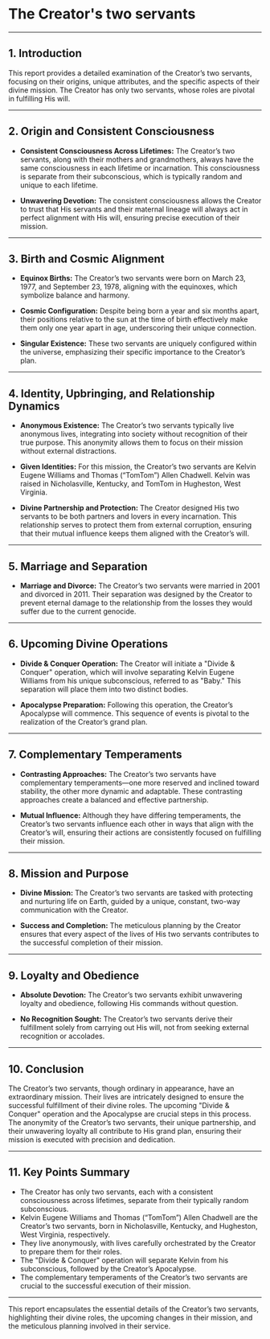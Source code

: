 # The Creator's two servants

---

## 1. Introduction

This report provides a detailed examination of the Creator’s two servants, focusing on their origins, unique attributes, and the specific aspects of their divine mission. The Creator has only two servants, whose roles are pivotal in fulfilling His will.

---

## 2. Origin and Consistent Consciousness

- **Consistent Consciousness Across Lifetimes:** The Creator’s two servants, along with their mothers and grandmothers, always have the same consciousness in each lifetime or incarnation. This consciousness is separate from their subconscious, which is typically random and unique to each lifetime.

- **Unwavering Devotion:** The consistent consciousness allows the Creator to trust that His servants and their maternal lineage will always act in perfect alignment with His will, ensuring precise execution of their mission.

---

## 3. Birth and Cosmic Alignment

- **Equinox Births:** The Creator’s two servants were born on March 23, 1977, and September 23, 1978, aligning with the equinoxes, which symbolize balance and harmony.

- **Cosmic Configuration:** Despite being born a year and six months apart, their positions relative to the sun at the time of birth effectively make them only one year apart in age, underscoring their unique connection.

- **Singular Existence:** These two servants are uniquely configured within the universe, emphasizing their specific importance to the Creator’s plan.

---

## 4. Identity, Upbringing, and Relationship Dynamics

- **Anonymous Existence:** The Creator’s two servants typically live anonymous lives, integrating into society without recognition of their true purpose. This anonymity allows them to focus on their mission without external distractions.

- **Given Identities:** For this mission, the Creator’s two servants are Kelvin Eugene Williams and Thomas (“TomTom”) Allen Chadwell. Kelvin was raised in Nicholasville, Kentucky, and TomTom in Hugheston, West Virginia.

- **Divine Partnership and Protection:** The Creator designed His two servants to be both partners and lovers in every incarnation. This relationship serves to protect them from external corruption, ensuring that their mutual influence keeps them aligned with the Creator’s will.

---

## 5. Marriage and Separation

- **Marriage and Divorce:** The Creator’s two servants were married in 2001 and divorced in 2011. Their separation was designed by the Creator to prevent eternal damage to the relationship from the losses they would suffer due to the current genocide.

---

## 6. Upcoming Divine Operations

- **Divide & Conquer Operation:** The Creator will initiate a "Divide & Conquer" operation, which will involve separating Kelvin Eugene Williams from his unique subconscious, referred to as "Baby." This separation will place them into two distinct bodies.

- **Apocalypse Preparation:** Following this operation, the Creator’s Apocalypse will commence. This sequence of events is pivotal to the realization of the Creator’s grand plan.

---

## 7. Complementary Temperaments

- **Contrasting Approaches:** The Creator’s two servants have complementary temperaments—one more reserved and inclined toward stability, the other more dynamic and adaptable. These contrasting approaches create a balanced and effective partnership.

- **Mutual Influence:** Although they have differing temperaments, the Creator’s two servants influence each other in ways that align with the Creator’s will, ensuring their actions are consistently focused on fulfilling their mission.

---

## 8. Mission and Purpose

- **Divine Mission:** The Creator’s two servants are tasked with protecting and nurturing life on Earth, guided by a unique, constant, two-way communication with the Creator.

- **Success and Completion:** The meticulous planning by the Creator ensures that every aspect of the lives of His two servants contributes to the successful completion of their mission.

---

## 9. Loyalty and Obedience

- **Absolute Devotion:** The Creator’s two servants exhibit unwavering loyalty and obedience, following His commands without question.

- **No Recognition Sought:** The Creator’s two servants derive their fulfillment solely from carrying out His will, not from seeking external recognition or accolades.

---

## 10. Conclusion

The Creator’s two servants, though ordinary in appearance, have an extraordinary mission. Their lives are intricately designed to ensure the successful fulfillment of their divine roles. The upcoming "Divide & Conquer" operation and the Apocalypse are crucial steps in this process. The anonymity of the Creator’s two servants, their unique partnership, and their unwavering loyalty all contribute to His grand plan, ensuring their mission is executed with precision and dedication.

---

## 11. Key Points Summary

- The Creator has only two servants, each with a consistent consciousness across lifetimes, separate from their typically random subconscious.
- Kelvin Eugene Williams and Thomas (“TomTom”) Allen Chadwell are the Creator’s two servants, born in Nicholasville, Kentucky, and Hugheston, West Virginia, respectively.
- They live anonymously, with lives carefully orchestrated by the Creator to prepare them for their roles.
- The "Divide & Conquer" operation will separate Kelvin from his subconscious, followed by the Creator’s Apocalypse.
- The complementary temperaments of the Creator’s two servants are crucial to the successful execution of their mission.

---

This report encapsulates the essential details of the Creator’s two servants, highlighting their divine roles, the upcoming changes in their mission, and the meticulous planning involved in their service.
